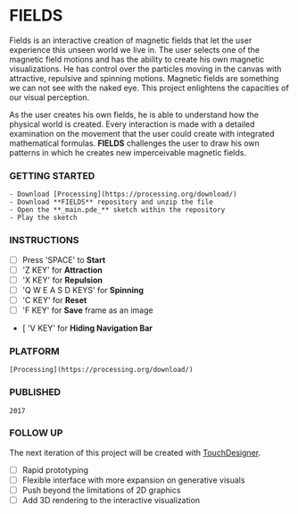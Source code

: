 # FIELDS

Fields is an interactive creation of magnetic fields that let the user experience this unseen world we live in. The user selects one of the magnetic field motions and has the ability to create his own magnetic visualizations. He has control over the particles moving in the canvas with attractive, repulsive and spinning motions. Magnetic fields are something we can not see with the naked eye. This project enlightens the capacities of our visual perception.

As the user creates his own fields, he is able to understand how the physical world is created. Every interaction is made with a detailed examination on the movement that the user could create with integrated mathematical formulas. **FIELDS** challenges the user to draw his own patterns in which he creates new imperceivable magnetic fields.

### GETTING STARTED

```
- Download [Processing](https://processing.org/download/)
- Download **FIELDS** repository and unzip the file
- Open the **_main.pde_** sketch within the repository
- Play the sketch
```

### INSTRUCTIONS

- [ ] Press 'SPACE' to **Start**
- [ ] 'Z KEY' for **Attraction**
- [ ] 'X KEY' for **Repulsion**
- [ ] 'Q W E  A S D KEYS' for **Spinning**
- [ ] 'C KEY' for **Reset**
- [ ] 'F KEY' for **Save** frame as an image
- [  'V KEY' for **Hiding Navigation Bar**

### PLATFORM

```
[Processing](https://processing.org/download/)
```

### PUBLISHED

```
2017
```

### FOLLOW UP

The next iteration of this project will be created with [TouchDesigner](https://www.derivative.ca/099/Downloads/).

- [ ] Rapid prototyping
- [ ] Flexible interface with more expansion on generative visuals
- [ ] Push beyond the limitations of 2D graphics
- [ ] Add 3D rendering to the interactive visualization
